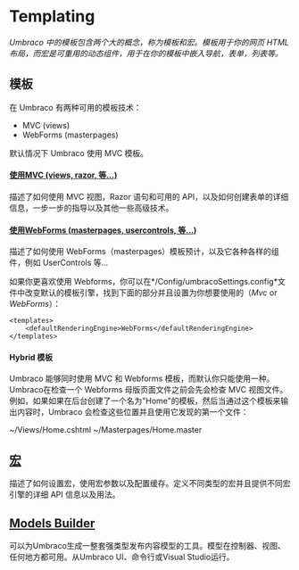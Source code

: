# Templating #

_Umbraco 中的模板包含两个大的概念，称为模板和宏。模板用于你的网页 HTML 布局，而宏是可重用的动态组件，用于在你的模板中嵌入导航，表单，列表等。_

## 模板 ##
在 Umbraco 有两种可用的模板技术：

* MVC (views)
* WebForms (masterpages)

默认情况下 Umbraco 使用 MVC 模板。

#### [使用MVC (views, razor, 等...)](Mvc/index.md) ####
描述了如何使用 MVC 视图，Razor 语句和可用的 API，以及如何创建表单的详细信息，一步一步的指导以及其他一些高级技术。

#### [使用WebForms (masterpages, usercontrols, 等...)](Masterpages/index.md) ####
描述了如何使用 WebForms（masterpages）模板预计，以及它各种各样的组件，例如 UserControls 等...

如果你更喜欢使用 Webforms，你可以在*/Config/umbracoSettings.config*文件中改变默认的模板引擎，找到下面的部分并且设置为你想要使用的（*Mvc* or *WebForms*）：

	<templates>
		<defaultRenderingEngine>WebForms</defaultRenderingEngine>
	</templates>


#### Hybrid 模板 ####
Umbraco 能够同时使用 MVC 和 Webforms 模板，而默认你只能使用一种。Umbraco在检查一个 Webforms 母版页面文件之前会先会检查 MVC 视图文件。例如，如果如果在后台创建了一个名为"Home"的模板，然后当通过这个模板来输出内容时，Umbraco 会检查这些位置并且使用它发现的第一个文件：

~/Views/Home.cshtml
~/Masterpages/Home.master

## [宏](Macros/index.md) ##
描述了如何设置宏，使用宏参数以及配置缓存。定义不同类型的宏并且提供不同宏引擎的详细 API 信息以及用法。

## [Models Builder](Modelsbuilder/) ##
可以为Umbraco生成一整套强类型发布内容模型的工具。模型在控制器、视图、任何地方都可用。从Umbraco UI、命令行或Visual Studio运行。